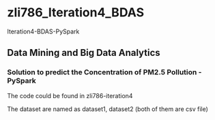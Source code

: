 # zli786_Iteration4_BDAS
Iteration4-BDAS-PySpark
<h2>Data Mining and Big Data Analytics</h2>
<h3>Solution to predict the Concentration of PM2.5 Pollution - PySpark</h3>
<p>The code could be found in zli786-iteration4</p>
<p>The dataset are named as dataset1, dataset2 (both of them are csv file)</p>
